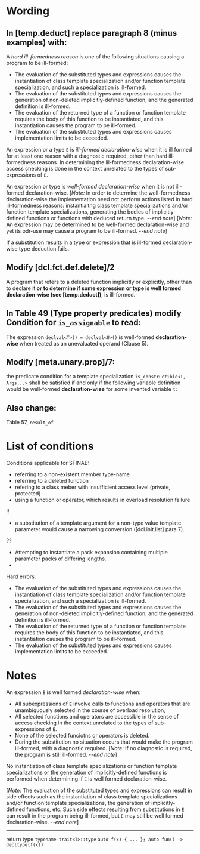 Wording
=======

In [temp.deduct] replace paragraph 8 (minus examples) with:
-------------------------------

A *hard ill-formedness reason* is one of the following situations causing a program to be ill-formed:  
- The evaluation of the substituted types and expressions causes the instantiation of class template specialization and/or function template specialization, and such a specialization is ill-formed.
- The evaluation of the substituted types and expressions causes the generation of non-deleted implicitly-defined function, and the generated definition is ill-formed.
- The evaluation of the returned type of a function or function template requires the body of this function to be instantiated, and this instantiation causes the program to be ill-formed.
- The evaluation of the substituted types and expressions causes implementation limits to be exceeded.

An expression or a type `E` is *ill-formed declaration-wise* when it is ill formed for at least one reason with a diagnostic required, other than hard ill-formedness reasons. In determining the ill-formedness declaration-wise access checking is done in the context unrelated to the types of sub-expressions of `E`.

An expression or type is *well-formed declaration-wise* when it is not ill-formed declaration-wise. [*Note:* In order to determine the well-formedness declaration-wise the implementation need not perform actions listed in hard ill-formedness reasons: instantiaitng class template specializations and/or function template specializations, generating the bodies of implicitly-defined functions or functions with deduced return type. *--end note*] [*Note:* An expression may be determined to be well-formed declaration-wise and yet its odr-use may cause a program to be ill-formed. *--end note*] 

If a substitution results in a type or expression that is ill-formed declaration-wise type deduction fails.

Modify [dcl.fct.def.delete]/2
-----------------------------

A program that refers to a deleted function implicitly or explicitly, other than to declare it **or to determine if some expression or type is well formed declaration-wise (see [temp.deduct])**, is ill-formed.
 
In Table 49 (Type property predicates) modify Condition for `is_assignable` to read:
-----------------------------------------------------------------

The expression `declval<T>() = declval<U>()` is well-formed **declaration-wise** when treated as an unevaluated operand (Clause 5).

Modify [meta.unary.prop]/7:
----------------------------

the predicate condition for a template specialization `is_constructible<T, Args...>` shall be satisfied
if and only if the following variable definition would be well-formed **declaration-wise** for some invented variable `t`:

Also change:
-------------
Table 57, `result_of`

List of conditions
==================

Conditions applicable for SFINAE:
* referring to a non-existent member type-name
* referring to a deleted function
* refering to a class meber with insufficient access level (private, protected)
* using a function or operator, which results in overload resolution failure

!!
* a substitution of a template argument for a non-type value template parameter would cause a narrowing conversion ([dcl.init.list] para 7).


??
* Attempting to instantiate a pack expansion containing multiple parameter packs of differing lengths.
* 

Hard errors:
- The evaluation of the substituted types and expressions causes the instantiation of class template specialization and/or function template specialization, and such a specialization is ill-formed.
- The evaluation of the substituted types and expressions causes the generation of non-deleted implicitly-defined function, and the generated definition is ill-formed.
- The evaluation of the returned type of a function or function template requires the body of this function to be instantiated, and this instantiation causes the program to be ill-formed.
- The evaluation of the substituted types and expressions causes implementation limits to be exceeded.


Notes
=====

An expression `E` is well formed *declaration-wise* when:
- All subexpressions of `E` involve calls to functions and operators that are unambiguously selected in the course of overload resolution,
- All selected functions and operators are accessible in the sense of access checking in the context unrelated to the types of sub-expressions of `E`.
- None of the selected funciotns or operators is deleted.
- During the substitution no situation occurs that would make the program ill-formed, with a diagnostic required. 
  [*Note:* If no diagnostic is required, the program is still ill-formed. *--end note*]

No instantiation of class template specializations or function template specializations or
the generation of implicitly-defined functions is performed when determining if `E` is well formed declaration-wise.

[*Note:* The evaluation of the substituted types and expressions can result in side effects
such as the instantiation of class template specializations and/or function template specializations,
the generation of implicitly-defined functions, etc. Such side effects resulting from substitutions
in `E` can result in the program being ill-formed, but `E` may still be well formed declaration-wise.
*--end note*]



----------------------------
return type
`typename trait<T>::type`
`auto f(x) { ... }; auto fun() -> decltype(f(x))`
